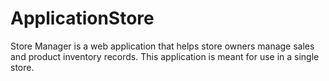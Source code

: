 # ApplicationStore
Store Manager is a web application that helps store owners manage sales and product inventory records. This application is meant for use in a single store.
